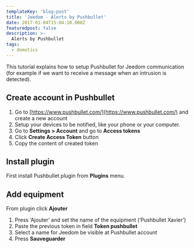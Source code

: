 ```yaml
---
templateKey: 'blog-post'
title: 'Jeedom - Alerts by Pushbullet'
date: 2017-01-04T15:04:10.000Z
featuredpost: false
description: >-
  Alerts by Pushbullet
tags:
  - domotics
---
```


This tutorial explains how to setup Pushbullet for Jeedom communication (for example if we want to receive a message when an intrusion is detected).

## Create account in Pushbullet

1. Go to [https://www.pushbullet.com/](https://www.pushbullet.com/) and create a new account
1. Setup your devices to be notified, like your phone or your computer.
1. Go to **Settings > Account** and go to **Access tokens**
1. Click **Create Access Token** button
1. Copy the content of created token

## Install plugin

First install Pushbullet plugin from **Plugins** menu.

## Add equipment

From plugin click **Ajouter**

1. Press ‘Ajouter’ and set the name of the equipment (‘Pushbullet Xavier’)
1. Paste the previous token in field **Token pushbullet**
1. Select a name for Jeedom be visible at Pushbullet account
1. Press **Sauveguarder**